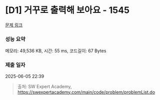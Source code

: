 # [D1] 거꾸로 출력해 보아요 - 1545 

[문제 링크](https://swexpertacademy.com/main/code/problem/problemDetail.do?contestProbId=AV2gbY0qAAQBBAS0) 

### 성능 요약

메모리: 49,536 KB, 시간: 55 ms, 코드길이: 67 Bytes

### 제출 일자

2025-06-05 22:39



> 출처: SW Expert Academy, https://swexpertacademy.com/main/code/problem/problemList.do